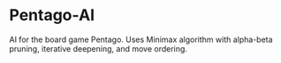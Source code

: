 # Pentago-AI
 AI for the board game Pentago. Uses Minimax algorithm with alpha-beta pruning, iterative deepening, and move ordering.
